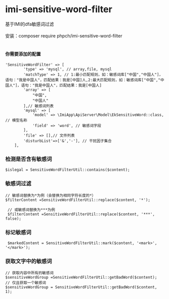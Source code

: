 # imi-sensitive-word-filter
基于IMI的dfa敏感词过滤
<br><br>
安装：composer require phpch/imi-sensitive-word-filter
<br><br>

####  你需要添加的配置

```
'SensitiveWordFilter' => [
		'type' => 'mysql', // array,file, mysql
		'matchType' => 1, // 1:最小匹配规则，如：敏感词库["中国","中国人"]，语句："我是中国人"，匹配结果：我是[中国]人,2:最大匹配规则，如：敏感词库["中国","中国人"]，语句："我是中国人"，匹配结果：我是[中国人]
		'array' => [
			"中国",
			"中国人"
		],// 敏感词列表
		'mysql' => [
			'model' => \ImiApp\ApiServer\Model\EkSensitiveWord::class, // 模型名称
			'field' => 'word', // 敏感词字段
		],
		'file' => [],// 文件列表
		'disturbList'=>['&','-'], // 干扰因子集合
	],
```
### 检测是否含有敏感词

    $islegal = SensitiveWordFilterUtil::contains($content);

### 敏感词过滤

    // 敏感词替换为*为例（会替换为相同字符长度的*）
    $filterContent =SensitiveWordFilterUtil::replace($content, '*');
    
     // 或敏感词替换为***为例
     $filterContent =SensitiveWordFilterUtil::replace($content, '***', false);

### 标记敏感词
     $markedContent = SensitiveWordFilterUtil::mark($content, '<mark>', '</mark>');

### 获取文字中的敏感词

    // 获取内容中所有的敏感词
    $sensitiveWordGroup =SensitiveWordFilterUtil::getBadWord($content);
    // 仅且获取一个敏感词
    $sensitiveWordGroup = SensitiveWordFilterUtil::getBadWord($content, 1);